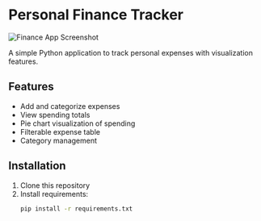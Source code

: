 # Personal Finance Tracker

![Finance App Screenshot](screenshot.png)

A simple Python application to track personal expenses with visualization features.

## Features
- Add and categorize expenses
- View spending totals
- Pie chart visualization of spending
- Filterable expense table
- Category management

## Installation
1. Clone this repository
2. Install requirements:
   ```bash
   pip install -r requirements.txt
